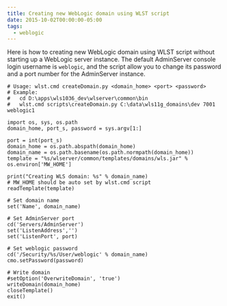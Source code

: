 ```yaml
---
title: Creating new WebLogic domain using WLST script
date: 2015-10-02T00:00:00-05:00
tags:
  - weblogic
---
```

Here is how to creating new WebLogic domain using WLST script without starting up a WebLogic server instance. The default AdminServer console login username is `weblogic`, and the script allow you to change its password and a port number for the AdminServer instance.

```
# Usage: wlst.cmd createDomain.py <domain_home> <port> <password>
# Example: 
#   cd D:\apps\wls1036_dev\wlserver\common\bin
#   wlst.cmd scripts\createDomain.py C:\data\wls11g_domains\dev 7001 weblogic1

import os, sys, os.path
domain_home, port_s, password = sys.argv[1:]

port = int(port_s)
domain_home = os.path.abspath(domain_home)
domain_name = os.path.basename(os.path.normpath(domain_home))
template = "%s/wlserver/common/templates/domains/wls.jar" % os.environ['MW_HOME']

print("Creating WLS domain: %s" % domain_name)
# MW_HOME should be auto set by wlst.cmd script
readTemplate(template)

# Set domain name
set('Name', domain_name)

# Set AdminServer port 
cd('Servers/AdminServer')
set('ListenAddress','')
set('ListenPort', port)

# Set weblogic password
cd('/Security/%s/User/weblogic' % domain_name)
cmo.setPassword(password)

# Write domain
#setOption('OverwriteDomain', 'true')
writeDomain(domain_home)
closeTemplate()
exit()
```
